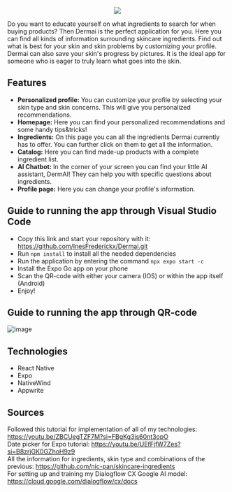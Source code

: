 <p align="center">
  <img src="https://github.com/InesFrederickx/Dermai/assets/91268819/50048943-e8bd-49e5-9c5f-7d07f0f97ccb" />
</p>
Do you want to educate yourself on what ingredients to search for when buying products? Then Dermai is the perfect application for you. Here you can find all kinds of information surrounding skincare ingredients. Find out what is best for your skin and skin problems by customizing your profile. Dermai can also save your skin's progress by pictures. It is the ideal app for someone who is eager to truly learn what goes into the skin.

## Features
- **Personalized profile:** You can customize your profile by selecting your skin type and skin concerns. This will give you personalized recommendations.
- **Homepage:** Here you can find your personalized recommendations and some handy tips&tricks!
- **Ingredients:** On this page you can all the ingredients Dermai currently has to offer. You can further click on them to get all the information.
- **Catalog:** Here you can find made-up products with a complete ingredient list.
- **AI Chatbot:** In the corner of your screen you can find your little AI assistant, DermAI! They can help you with specific questions about ingredients.
- **Profile page:** Here you can change your profile's information.

## Guide to running the app through Visual Studio Code
- Copy this link and start your repository with it: https://github.com/InesFrederickx/Dermai.git
- Run `npm install` to install all the needed dependencies
- Run the application by entering the command `npx expo start -c`
- Install the Expo Go app on your phone
- Scan the QR-code with either your camera (IOS) or within the app itself (Android)
- Enjoy!

## Guide to running the app through QR-code
![image](https://github.com/InesFrederickx/Dermai/assets/91268819/51db52ef-5f6a-4bcf-bac7-33da406651e2)


## Technologies
- React Native
- Expo
- NativeWind
- Appwrite

## Sources
Followed this tutorial for implementation of all of my technologies: https://youtu.be/ZBCUegTZF7M?si=FBgKg3js60nt3opO<br/>
Date picker for Expo tutorial: https://youtu.be/UEfFjfW7Zes?si=B8zrjGK0GZhoH9z9<br/>
All the information for ingredients, skin type and combinations of the previous: https://github.com/nic-pan/skincare-ingredients<br/>
For setting up and training my Dialogflow CX Google AI model: https://cloud.google.com/dialogflow/cx/docs<br/>
